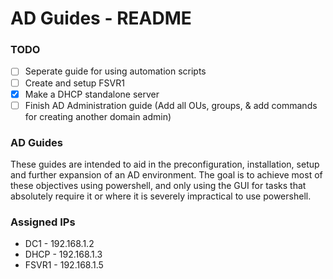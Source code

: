 # AD Guides - README

### TODO

- [ ] Seperate guide for using automation scripts
- [ ] Create and setup FSVR1
- [x] Make a DHCP standalone server
- [ ] Finish AD Administration guide (Add all OUs, groups, & add commands for creating another domain admin)

### AD Guides

These guides are intended to aid in the preconfiguration, installation, setup and further expansion of an AD environment. The goal is to achieve most of these objectives using powershell, and only using the GUI for tasks that absolutely require it or where it is severely impractical to use powershell.

### Assigned IPs

* DC1 - 192.168.1.2
* DHCP - 192.168.1.3
* FSVR1 - 192.168.1.5
